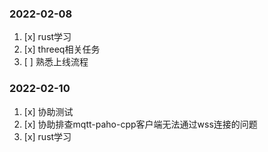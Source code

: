### 2022-02-08
1. [x] rust学习
2. [x] threeq相关任务
3. [ ] 熟悉上线流程


### 2022-02-10
1. [x] 协助测试
2. [x] 协助排查mqtt-paho-cpp客户端无法通过wss连接的问题
3. [x] rust学习